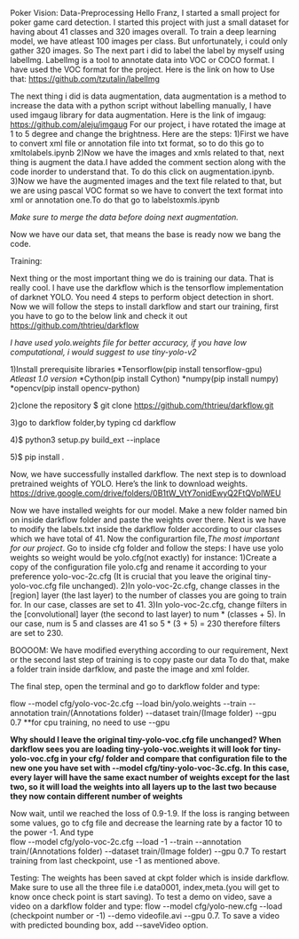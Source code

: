 Poker Vision:
Data-Preprocessing
Hello Franz,
I started a small project for poker game card detection. I started this project with just a small dataset for having about 41 classes and 320 images overall. To train a deep learning model, we have atleast 100 images per class. But unfortunately, i could only gather 320 images. So The next part i did to label the label by myself using labelImg. LabelImg is a tool to annotate data into VOC or COCO format. I have used the VOC format for the project. Here is the link on how to Use that:
https://github.com/tzutalin/labelImg

The next thing i did is data augmentation, data augmentation is a method to increase the data with a python script without labelling manually, I have used imgaug library for data augmentation. Here is the link of imgaug:
https://github.com/aleju/imgaug
For our project, i have rotated the image at 1 to 5 degree and change the brightness. Here are the steps:
1)First we have to convert xml file or annotation file into txt format, so to do this go to xmltolabels.ipynb
2)Now we have the images and xmls related to that, next thing is augment the data.I have added the comment section along with the code inorder to understand that. To do this click on augmentation.ipynb.
3)Now we have the augmented images and the text file related to that, but we are using pascal VOC format so we have to convert the text format into xml or annotation one.To do that go to labelstoxmls.ipynb

*Make sure to merge the data before doing next augmentation.* 

Now we have our data set, that means the base is ready now we bang the code.



Training:

Next thing or the most important thing we do is training our data. That is really cool. I have use the darkflow which is the tensorflow implementation of darknet YOLO. You need 4 steps to perform object detection in short. 
Now we will follow the steps to install darkflow and start our training, first you have to go to the below link and check it out
https://github.com/thtrieu/darkflow

*I have used yolo.weights file for better accuracy, if you have low computational, i would suggest to use tiny-yolo-v2*

1)Install prerequisite libraries
*Tensorflow(pip install tensorflow-gpu) *Atleast 1.0 version*
*Cython(pip install Cython)
*numpy(pip install numpy)
*opencv(pip install opencv-python)

2)clone the repository
$ git clone https://github.com/thtrieu/darkflow.git

3)go to darkflow folder,by typing cd darkflow

4)$ python3 setup.py build_ext --inplace

5)$ pip install .

Now, we have successfully installed darkflow.
The next step is to download pretrained weights of YOLO. Here’s the link to download weights.
https://drive.google.com/drive/folders/0B1tW_VtY7onidEwyQ2FtQVplWEU

Now we have installed weights for our model. Make a new folder named bin on inside darkflow folder and paste the weights over there. 
Next is we have to modify the labels.txt inside the darkflow folder according to our classes which we have total of 41.
Now the configurartion file,*The most important for our project*. Go to inside cfg folder and follow the steps:
I have use yolo weights so weight would be yolo.cfg(not exactly) for instance:
1)Create a copy of the configuration file yolo.cfg and rename it according to your preference yolo-voc-2c.cfg (It is crucial that you leave the original tiny-yolo-voc.cfg file unchanged).
2)In yolo-voc-2c.cfg, change classes in the [region] layer (the last layer) to the number of classes you are going to train for. In our case, classes are set to 41.
3)In yolo-voc-2c.cfg, change filters in the [convolutional] layer (the second to last layer) to num * (classes + 5). In our case, num is 5 and classes are 41 so 5 * (3 + 5) = 230 therefore filters are set to 230.

BOOOOM: 
We have modified everything according to our requirement,
Next or the second last step of training is to copy paste our data
To do that, make a folder train inside darfklow, and paste the image and xml folder.

The final step, open the terminal and go to darkflow folder and type:

flow --model cfg/yolo-voc-2c.cfg --load bin/yolo.weights --train --annotation train/(Annotations folder) --dataset train/(Image folder) --gpu 0.7
**for cpu training, no need to use --gpu

****Why should I leave the original tiny-yolo-voc.cfg file unchanged?
When darkflow sees you are loading tiny-yolo-voc.weights it will look for tiny-yolo-voc.cfg in your cfg/ folder and compare that configuration file to the new one you have set with --model cfg/tiny-yolo-voc-3c.cfg. In this case, every layer will have the same exact number of weights except for the last two, so it will load the weights into all layers up to the last two because they now contain different number of weights****
 
Now wait, until we reached the loss of 0.9-1.9. If the loss is ranging between some values, go to cfg file and decrease the learning rate by a factor 10 to the power -1. And type  
flow --model cfg/yolo-voc-2c.cfg --load -1 --train --annotation train/(Annotations folder) --dataset train/(Image folder) --gpu 0.7
To restart training from last checkpoint, use -1 as mentioned above.

Testing:
The weights has been saved at ckpt folder which is inside darkflow. Make sure to use all the three file i.e data0001, index,meta.(you will get to know once check point is start saving).
To test a demo on video, save a video on a darkflow folder and type:
 flow --model cfg/yolo-new.cfg --load (checkpoint number or -1) --demo videofile.avi --gpu 0.7.
To save a video with predicted bounding box, add --saveVideo option.
 
 










